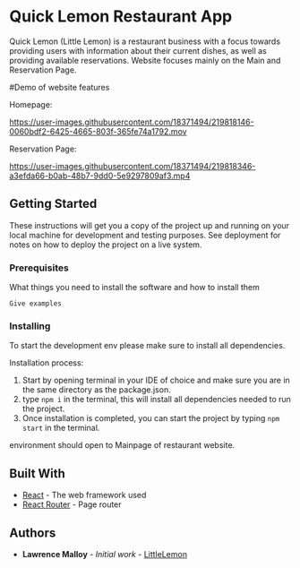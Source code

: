 # Quick Lemon Restaurant App

Quick Lemon (Little Lemon) is a restaurant business with a focus towards providing users with information about their current dishes, as well as providing available reservations. Website focuses mainly on the Main and Reservation Page.


#Demo of website features


Homepage: 

https://user-images.githubusercontent.com/18371494/219818146-0060bdf2-6425-4665-803f-365fe74a1792.mov




Reservation Page: 




https://user-images.githubusercontent.com/18371494/219818346-a3efda66-b0ab-48b7-9dd0-5e9297809af3.mp4






## Getting Started

These instructions will get you a copy of the project up and running on your local machine for development and testing purposes. See deployment for notes on how to deploy the project on a live system.

### Prerequisites

What things you need to install the software and how to install them

```
Give examples
```

### Installing

To start the development env please make sure to install all dependencies.

Installation process:
1. Start by opening terminal in your IDE of choice and make sure you are in the same directory as the package.json.
2. type `npm i` in the terminal, this will install all dependencies needed to run the project.
3. Once installation is completed, you can start the project by typing `npm start` in the terminal.

environment should open to Mainpage of restaurant website. 


## Built With

* [React](https://reactjs.org/) - The web framework used
* [React Router](https://reactrouter.com/en/main) - Page router

## Authors

* **Lawrence Malloy** - *Initial work* - [LittleLemon](https://github.com/lcmalloy/Little-Lemon-Capstone)
